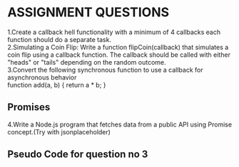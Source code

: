 # ASSIGNMENT QUESTIONS
1.Create a callback hell functionality with a minimum of 4 callbacks each function should do a separate task.<br>
2.Simulating a Coin Flip: Write a function flipCoin(callback) that simulates a coin flip using a callback function. The callback should be called with either "heads" or "tails" depending on the random outcome.<br>
3.Convert the following synchronous function to use a callback for asynchronous behavior <br>
function add(a, b) {
    return a * b;
}
## Promises
4.Write a Node.js program that fetches data from a public API using Promise concept.(Try with jsonplaceholder)
## Pseudo Code for question no 3





